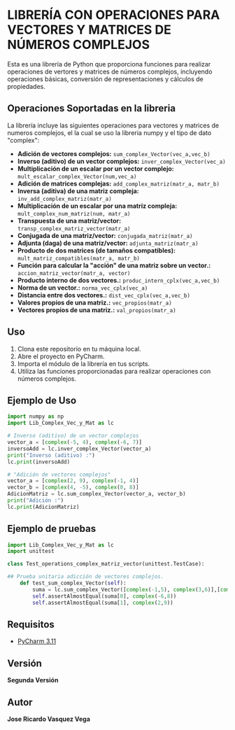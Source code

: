 # LIBRERÍA CON OPERACIONES PARA VECTORES Y MATRICES DE NÚMEROS COMPLEJOS

Esta es una librería de Python que proporciona funciones para realizar operaciones de vertores y matrices de números complejos, incluyendo operaciones básicas, conversión de representaciones y cálculos de propiedades.

## Operaciones Soportadas en la libreria

La librería incluye las siguientes operaciones para vectores y matrices de numeros complejos, el la cual se uso la libreria numpy y el tipo de dato "complex":

- **Adición de vectores complejos:** `sum_complex_Vector(vec_a,vec_b)`
- **Inverso (aditivo) de un vector complejos:** `inver_complex_Vector(vec_a)`
- **Multiplicación de un escalar por un vector complejo:** `mult_escalar_complex_Vector(num,vec_a)`
- **Adición de matrices complejas:** `add_complex_matriz(matr_a, matr_b)`
- **Inversa (aditiva) de una matriz compleja:** `inv_add_complex_matriz(matr_a)`
- **Multiplicación de un escalar por una matriz compleja:** `mult_complex_num_matriz(num, matr_a)`
- **Transpuesta de una matriz/vector:** `transp_complex_matriz_vector(matr_a)`
- **Conjugada de una matriz/vector:** `conjugada_matriz(matr_a)`
- **Adjunta (daga) de una matriz/vector:** `adjunta_matriz(matr_a)`
- **Producto de dos matrices (de tamaños compatibles):** `mult_matriz_compatibles(matr_a, matr_b)`
- **Función para calcular la "acción" de una matriz sobre un vector.:** `accion_matriz_vector(matr_a, vector)`
- **Producto interno de dos vectores.:** `produc_intern_cplx(vec_a,vec_b)`
- **Norma de un vector.:** `norma_vec_cplx(vec_a)`
- **Distancia entre dos vectores.:** `dist_vec_cplx(vec_a,vec_b)`
- **Valores propios de una matriz.:** `vec_propios(matr_a)`
- **Vectores propios de una matriz.:** `val_propios(matr_a)`
## Uso

1. Clona este repositorio en tu máquina local.
2. Abre el proyecto en PyCharm.
3. Importa el módulo de la librería en tus scripts.
4. Utiliza las funciones proporcionadas para realizar operaciones con números complejos.

## Ejemplo de Uso

```python
import numpy as np
import Lib_Complex_Vec_y_Mat as lc

# Inverso (aditivo) de un vector complejos
vector_a = [complex(-5, 4), complex(-6, 7)]
inversoAdd = lc.inver_complex_Vector(vector_a)
print("Inverso (aditivo) :")
lc.print(inversoAdd)

# "Adición de vectores complejos"
vector_a = [complex(2, 9), complex(-1, 4)]
vector_b = [complex(4, -5), complex(0, 8)]
AdicionMatriz = lc.sum_complex_Vector(vector_a, vector_b)
print("Adición :")
lc.print(AdicionMatriz)
```
## Ejemplo de pruebas 

```python
import Lib_Complex_Vec_y_Mat as lc
import unittest

class Test_operations_complex_matriz_vector(unittest.TestCase):

## Prueba unitaria adicción de vectores complejos.
    def test_sum_complex_Vector(self):
        suma = lc.sum_complex_Vector([complex(-1,5), complex(3,6)],[complex(-5,3),complex(-1,3)])
        self.assertAlmostEqual(suma[0], complex(-6,8))
        self.assertAlmostEqual(suma[1], complex(2,9))
```

## Requisitos

- [PyCharm 3.11](https://www.jetbrains.com/pycharm/)

## Versión
**Segunda Versión**

## Autor
**Jose Ricardo Vasquez Vega**
